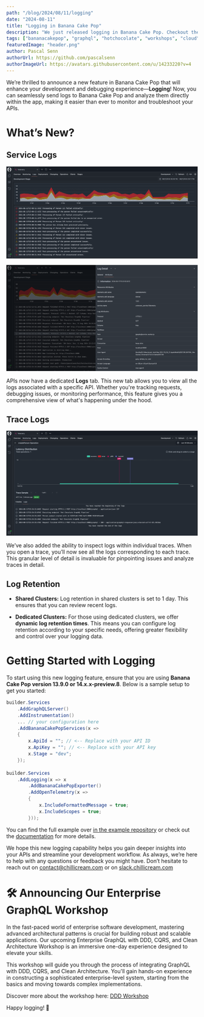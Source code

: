 ```yaml
---
path: "/blog/2024/08/11/logging"
date: "2024-08-11"
title: "Logging in Banana Cake Pop"
description: "We just released logging in Banana Cake Pop. Checkout the blog post to learn more!"
tags: ["bananacakepop", "graphql", "hotchocolate", "workshops", "cloud", "release", "open-telemetry", "logging"]
featuredImage: "header.png"
author: Pascal Senn
authorUrl: https://github.com/pascalsenn
authorImageUrl: https://avatars.githubusercontent.com/u/14233220?v=4
---
```


We’re thrilled to announce a new feature in Banana Cake Pop that will enhance your development and debugging experience—**Logging**! Now, you can seamlessly send logs to Banana Cake Pop and analyze them directly within the app, making it easier than ever to monitor and troubleshoot your APIs.

# What’s New?

## Service Logs

![Api Logs](api-logs-1.png)

![Api Logs - Expanded](api-logs-2.png)

APIs now have a dedicated **Logs** tab. This new tab allows you to view all the logs associated with a specific API. Whether you're tracking requests, debugging issues, or monitoring performance, this feature gives you a comprehensive view of what's happening under the hood.

## Trace Logs

![Trace Logs](api-logs-3.png)

We’ve also added the ability to inspect logs within individual traces. When you open a trace, you’ll now see all the logs corresponding to each trace. This granular level of detail is invaluable for pinpointing issues and analyze traces in detail.

## Log Retention

- **Shared Clusters:** Log retention in shared clusters is set to 1 day. This ensures that you can review recent logs.
  
- **Dedicated Clusters:** For those using dedicated clusters, we offer **dynamic log retention times**. This means you can configure log retention according to your specific needs, offering greater flexibility and control over your logging data.

# Getting Started with Logging

To start using this new logging feature, ensure that you are using **Banana Cake Pop version 13.9.0 or 14.x.x-preview.8**. Below is a sample setup to get you started:

```csharp
builder.Services
    .AddGraphQLServer()
    .AddInstrumentation()
    ... // your configuration here
    .AddBananaCakePopServices(x =>
    {
        x.ApiId = ""; // <-- Replace with your API ID
        x.ApiKey = ""; // <-- Replace with your API key
        x.Stage = "dev";
    });

builder.Services
    .AddLogging(x => x
        .AddBananaCakePopExporter()
        .AddOpenTelemetry(x =>
        {
            x.IncludeFormattedMessage = true;
            x.IncludeScopes = true;
        }));
```

You can find the full example over [in the example repository](https://link.chillicream.com/2024/08/11/logging-example) or check out the [documentation](https://link.chillicream.com/2024/08/11/logging-docs) for more details.

We hope this new logging capability helps you gain deeper insights into your APIs and streamline your development workflow. As always, we’re here to help with any questions or feedback you might have.
Don’t hesitate to reach out on <contact@chillicream.com> or on [slack.chillicream.com](https://link.chillicream.com/2024/08/11/slack)

# 🛠️ Announcing Our Enterprise GraphQL Workshop

In the fast-paced world of enterprise software development, mastering advanced architectural patterns is crucial for building robust and scalable applications.
Our upcoming Enterprise GraphQL with DDD, CQRS, and Clean Architecture Workshop is an immersive one-day experience designed to elevate your skills.

This workshop will guide you through the process of integrating GraphQL with DDD, CQRS, and Clean Architecture.
You'll gain hands-on experience in constructing a sophisticated enterprise-level system, starting from the basics and moving towards complex implementations.

Discover more about the workshop here: [DDD Workshop](https://link.chillicream.com/2024/08/11/ddd-workshop)

Happy logging! 🚀
